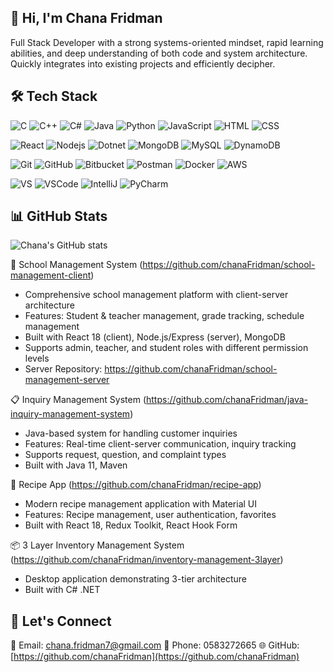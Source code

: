## 👋 Hi, I'm Chana Fridman

Full Stack Developer with a strong systems-oriented mindset, rapid learning abilities, and deep understanding of both code and system architecture. Quickly integrates into existing projects and efficiently decipher.

## 🛠️ Tech Stack

![C](https://skillicons.dev/icons?i=c)
![C++](https://skillicons.dev/icons?i=cpp)
![C#](https://skillicons.dev/icons?i=cs)
![Java](https://skillicons.dev/icons?i=java)
![Python](https://skillicons.dev/icons?i=python)
![JavaScript](https://skillicons.dev/icons?i=javascript)
![HTML](https://skillicons.dev/icons?i=html)
![CSS](https://skillicons.dev/icons?i=css)

![React](https://skillicons.dev/icons?i=react)
![Nodejs](https://skillicons.dev/icons?i=nodejs)
![Dotnet](https://skillicons.dev/icons?i=dotnet)
![MongoDB](https://skillicons.dev/icons?i=mongodb)
![MySQL](https://skillicons.dev/icons?i=mysql)
![DynamoDB](https://skillicons.dev/icons?i=dynamodb)

![Git](https://skillicons.dev/icons?i=git)
![GitHub](https://skillicons.dev/icons?i=github)
![Bitbucket](https://skillicons.dev/icons?i=bitbucket)
![Postman](https://skillicons.dev/icons?i=postman)
![Docker](https://skillicons.dev/icons?i=docker)
![AWS](https://skillicons.dev/icons?i=aws)

![VS](https://skillicons.dev/icons?i=visualstudio)
![VSCode](https://skillicons.dev/icons?i=vscode)
![IntelliJ](https://skillicons.dev/icons?i=idea)
![PyCharm](https://skillicons.dev/icons?i=pycharm)


## 📊 GitHub Stats
![Chana's GitHub stats](https://github-readme-stats.vercel.app/api?username=chanaFridman&show_icons=true&theme=radical)

🏫 School Management System (https://github.com/chanaFridman/school-management-client)
- Comprehensive school management platform with client-server architecture
- Features: Student & teacher management, grade tracking, schedule management
- Built with React 18 (client), Node.js/Express (server), MongoDB
- Supports admin, teacher, and student roles with different permission levels
- Server Repository: https://github.com/chanaFridman/school-management-server

📋 Inquiry Management System (https://github.com/chanaFridman/java-inquiry-management-system)
- Java-based system for handling customer inquiries
- Features: Real-time client-server communication, inquiry tracking
- Supports request, question, and complaint types
- Built with Java 11, Maven

🍳 Recipe App (https://github.com/chanaFridman/recipe-app)
- Modern recipe management application with Material UI
- Features: Recipe management, user authentication, favorites
- Built with React 18, Redux Toolkit, React Hook Form

📦 3 Layer Inventory Management System (https://github.com/chanaFridman/inventory-management-3layer)
- Desktop application demonstrating 3-tier architecture
- Built with C# .NET

## 🤝 Let's Connect
📧 Email: [chana.fridman7@gmail.com](mailto:chana.fridman7@gmail.com)
📱 Phone: 0583272665
🌐 GitHub: [https://github.com/chanaFridman](https://github.com/chanaFridman)


